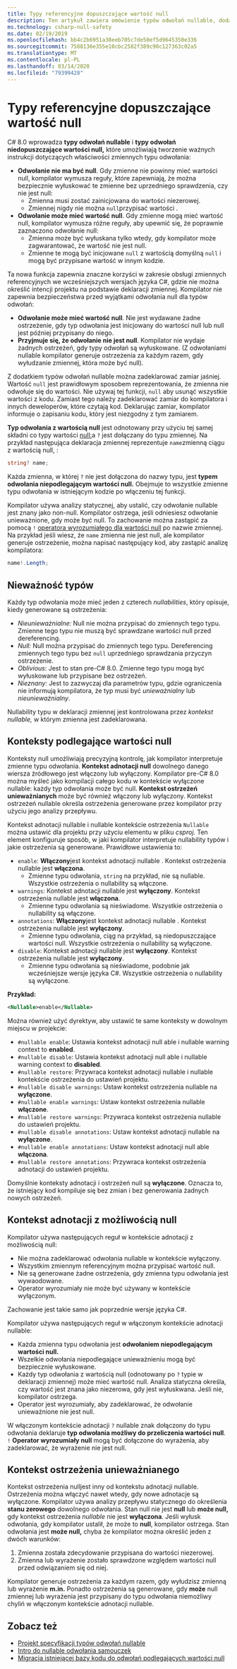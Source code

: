 ```yaml
---
title: Typy referencyjne dopuszczające wartość null
description: Ten artykuł zawiera omówienie typów odwołań nullable, dodane w języku C# 8.0. Dowiesz się, jak funkcja zapewnia bezpieczeństwo przed wyjątkami odwołania zerowego dla nowych i istniejących projektów.
ms.technology: csharp-null-safety
ms.date: 02/19/2019
ms.openlocfilehash: bb4c2b6951a38eeb705c7de50ef5d9645350e336
ms.sourcegitcommit: 7588136e355e10cbc2582f389c90c127363c02a5
ms.translationtype: MT
ms.contentlocale: pl-PL
ms.lasthandoff: 03/14/2020
ms.locfileid: "79399428"
---
```

# <a name="nullable-reference-types"></a>Typy referencyjne dopuszczające wartość null

C# 8.0 wprowadza **typy odwołań nullable** i **typy odwołań niedopuszczające wartości null,** które umożliwiają tworzenie ważnych instrukcji dotyczących właściwości zmiennych typu odwołania:

- **Odwołanie nie ma być null**. Gdy zmienne nie powinny mieć wartości null, kompilator wymusza reguły, które zapewniają, że można bezpiecznie wyłuskować te zmienne bez uprzedniego sprawdzenia, czy nie jest null:
  - Zmienna musi zostać zainicjowana do wartości niezerowej.
  - Zmiennej nigdy nie można `null`przypisać wartości .
- **Odwołanie może mieć wartość null**. Gdy zmienne mogą mieć wartość null, kompilator wymusza różne reguły, aby upewnić się, że poprawnie zaznaczono odwołanie null:
  - Zmienna może być wyłuskana tylko wtedy, gdy kompilator może zagwarantować, że wartość nie jest null.
  - Zmienne te mogą być inicjowane `null` z wartością domyślną `null` i mogą być przypisane wartość w innym kodzie.

Ta nowa funkcja zapewnia znaczne korzyści w zakresie obsługi zmiennych referencyjnych we wcześniejszych wersjach języka C#, gdzie nie można określić intencji projektu na podstawie deklaracji zmiennej. Kompilator nie zapewnia bezpieczeństwa przed wyjątkami odwołania null dla typów odwołań:

- **Odwołanie może mieć wartość null**. Nie jest wydawane żadne ostrzeżenie, gdy typ odwołania jest inicjowany do wartości null lub null jest później przypisany do niego.
- **Przyjmuje się, że odwołanie nie jest null**. Kompilator nie wydaje żadnych ostrzeżeń, gdy typy odwołań są wyłuskowane. (Z odwołaniami nullable kompilator generuje ostrzeżenia za każdym razem, gdy wyłudzanie zmiennej, która może być null).

Z dodatkiem typów odwołań nullable można zadeklarować zamiar jaśniej. Wartość `null` jest prawidłowym sposobem reprezentowania, że zmienna nie odwołuje się do wartości. Nie używaj tej funkcji, `null` aby usunąć wszystkie wartości z kodu. Zamiast tego należy zadeklarować zamiar do kompilatora i innych deweloperów, które czytają kod. Deklarując zamiar, kompilator informuje o zapisaniu kodu, który jest niezgodny z tym zamiarem.

**Typ odwołania z wartością null** jest odnotowany przy użyciu tej samej składni co typy wartości [null:](language-reference/builtin-types/nullable-value-types.md)a `?` jest dołączany do typu zmiennej. Na przykład następująca deklaracja zmiennej reprezentuje `name`zmienną ciągu z wartością null, :

```csharp
string? name;
```

Każda zmienna, w której `?` nie jest dołączona do nazwy typu, jest **typem odwołania niepodlegającym wartości null.** Obejmuje to wszystkie zmienne typu odwołania w istniejącym kodzie po włączeniu tej funkcji.

Kompilator używa analizy statycznej, aby ustalić, czy odwołanie nullable jest znany jako non-null. Kompilator ostrzega, jeśli odniesiesz odwołanie unieważnione, gdy może być null. To zachowanie można zastąpić za pomocą `!` [operatora wyrozumiałego dla wartości null](language-reference/operators/null-forgiving.md) po nazwie zmiennej. Na przykład jeśli wiesz, że `name` zmienna nie jest null, ale kompilator generuje ostrzeżenie, można napisać następujący kod, aby zastąpić analizę kompilatora:

```csharp
name!.Length;
```

## <a name="nullability-of-types"></a>Nieważność typów

Każdy typ odwołania może mieć jeden z czterech *nullabilities*, który opisuje, kiedy generowane są ostrzeżenia:

- *Nieunieważnialne:* Null nie można przypisać do zmiennych tego typu. Zmienne tego typu nie muszą być sprawdzane wartości null przed dereferencing.
- *Null:* Null można przypisać do zmiennych tego typu. Dereferencing zmiennych tego typu bez `null` uprzedniego sprawdzania przyczyn ostrzeżenie.
- *Oblivious*: Jest to stan pre-C# 8.0. Zmienne tego typu mogą być wyłuskowane lub przypisane bez ostrzeżeń.
- *Nieznany:* Jest to zazwyczaj dla parametrów typu, gdzie ograniczenia nie informują kompilatora, że typ musi być *unieważnialny* lub *nieunieważnialny*.

Nullability typu w deklaracji zmiennej jest kontrolowana przez *kontekst nullable,* w którym zmienna jest zadeklarowana.

## <a name="nullable-contexts"></a>Konteksty podlegające wartości null

Konteksty null umożliwiają precyzyjną kontrolę, jak kompilator interpretuje zmienne typu odwołania. **Kontekst adnotacji null** dowolnego danego wiersza źródłowego jest włączony lub wyłączony. Kompilator pre-C# 8.0 można myśleć jako kompilacji całego kodu w kontekście wyłączone nullable: każdy typ odwołania może być null. **Kontekst ostrzeżeń unieważnianych** może być również włączony lub wyłączony. Kontekst ostrzeżeń nullable określa ostrzeżenia generowane przez kompilator przy użyciu jego analizy przepływu.

Kontekst adnotacji nullable i nullable kontekście ostrzeżenia `Nullable` można ustawić dla projektu przy użyciu elementu w pliku *csproj.* Ten element konfiguruje sposób, w jaki kompilator interpretuje nullability typów i jakie ostrzeżenia są generowane. Prawidłowe ustawienia to:

- `enable`: **Włączony**jest kontekst adnotacji nullable . Kontekst ostrzeżenia nullable jest **włączona**.
  - Zmienne typu odwołania, `string` na przykład, nie są nullable.  Wszystkie ostrzeżenia o nullability są włączone.
- `warnings`: Kontekst adnotacji nullable jest **wyłączony**. Kontekst ostrzeżenia nullable jest **włączona**.
  - Zmienne typu odwołania są nieświadome. Wszystkie ostrzeżenia o nullability są włączone.
- `annotations`: **Włączony**jest kontekst adnotacji nullable . Kontekst ostrzeżenia nullable jest **wyłączony**.
  - Zmienne typu odwołania, ciąg na przykład, są niedopuszczające wartości null. Wszystkie ostrzeżenia o nullability są wyłączone.
- `disable`: Kontekst adnotacji nullable jest **wyłączony**. Kontekst ostrzeżenia nullable jest **wyłączony**.
  - Zmienne typu odwołania są nieświadome, podobnie jak wcześniejsze wersje języka C#. Wszystkie ostrzeżenia o nullability są wyłączone.

**Przykład:**

```xml
<Nullable>enable</Nullable>
```

Można również użyć dyrektyw, aby ustawić te same konteksty w dowolnym miejscu w projekcie:

- `#nullable enable`: Ustawia kontekst adnotacji null able i nullable warning context to **enabled**.
- `#nullable disable`: Ustawia kontekst adnotacji null able i nullable warning context to **disabled**.
- `#nullable restore`: Przywraca kontekst adnotacji nullable i nullable kontekście ostrzeżenia do ustawień projektu.
- `#nullable disable warnings`: Ustaw kontekst ostrzeżenia nullable na **wyłączone**.
- `#nullable enable warnings`: Ustaw kontekst ostrzeżenia nullable **włączone**.
- `#nullable restore warnings`: Przywraca kontekst ostrzeżenia nullable do ustawień projektu.
- `#nullable disable annotations`: Ustaw kontekst adnotacji nullable na **wyłączone**.
- `#nullable enable annotations`: Ustaw kontekst adnotacji null able **włączona**.
- `#nullable restore annotations`: Przywraca kontekst ostrzeżenia adnotacji do ustawień projektu.

Domyślnie konteksty adnotacji i ostrzeżeń null są **wyłączone**. Oznacza to, że istniejący kod kompiluje się bez zmian i bez generowania żadnych nowych ostrzeżeń.

## <a name="nullable-annotation-context"></a>Kontekst adnotacji z możliwością null

Kompilator używa następujących reguł w kontekście adnotacji z możliwością null:

- Nie można zadeklarować odwołania nullable w kontekście wyłączony.
- Wszystkim zmiennym referencyjnym można przypisać wartość null.
- Nie są generowane żadne ostrzeżenia, gdy zmienna typu odwołania jest wywaodowane.
- Operator wyrozumiały nie może być używany w kontekście wyłączonym.

Zachowanie jest takie samo jak poprzednie wersje języka C#.

Kompilator używa następujących reguł w włączonym kontekście adnotacji nullable:

- Każda zmienna typu odwołania jest **odwołaniem niepodlegającym wartości null.**
- Wszelkie odwołania niepodlegające unieważnieniu mogą być bezpiecznie wyłuskowane.
- Każdy typ odwołania z wartością null (odnotowany po `?` typie w deklaracji zmiennej) może mieć wartość null. Analiza statyczna określa, czy wartość jest znana jako niezerowa, gdy jest wyłuskwana. Jeśli nie, kompilator ostrzega.
- Operator jest wyrozumiały, aby zadeklarować, że odwołanie unieważnione nie jest null.

W włączonym kontekście adnotacji `?` nullable znak dołączony do typu odwołania deklaruje **typ odwołania możliwy do przeliczenia wartości null**. `!` **Operator wyrozumiały null** mogą być dołączone do wyrażenia, aby zadeklarować, że wyrażenie nie jest null.

## <a name="nullable-warning-context"></a>Kontekst ostrzeżenia unieważnianego

Kontekst ostrzeżenia nulljest inny od kontekstu adnotacji nullable. Ostrzeżenia można włączyć nawet wtedy, gdy nowe adnotacje są wyłączone. Kompilator używa analizy przepływu statycznego do określenia **stanu zerowego** dowolnego odwołania. Stan null nie jest **null** lub **może null,** gdy kontekst ostrzeżenia *nullable* nie jest **wyłączona**. Jeśli wyłusk odwołania, gdy kompilator ustalił, że może to **null**, kompilator ostrzega. Stan odwołania jest **może null,** chyba że kompilator można określić jeden z dwóch warunków:

1. Zmienna została zdecydowanie przypisana do wartości niezerowej.
1. Zmienna lub wyrażenie zostało sprawdzone względem wartości null przed odwiązaniem się od niej.

Kompilator generuje ostrzeżenia za każdym razem, gdy wyłudzisz zmienną lub wyrażenie **m.in.** Ponadto ostrzeżenia są generowane, gdy **może** null zmiennej lub wyrażenia jest przypisany do typu odwołania niemożliwy chyliń w włączonym kontekście adnotacji nullable.

## <a name="see-also"></a>Zobacz też

- [Projekt specyfikacji typów odwołań nullable](~/_csharplang/proposals/csharp-8.0/nullable-reference-types-specification.md)
- [Intro do nullable odwołania samouczek](tutorials/nullable-reference-types.md)
- [Migracja istniejącej bazy kodu do odwołań podlegających wartości null](tutorials/upgrade-to-nullable-references.md)
